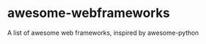 awesome-webframeworks
=====================

A list of awesome web frameworks, inspired by awesome-python

